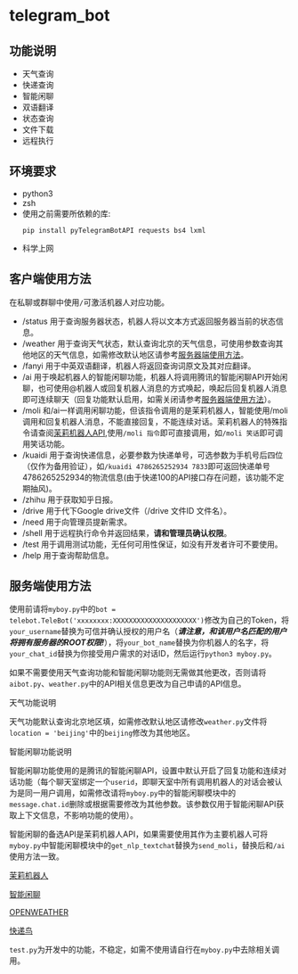 # telegram_bot

## 功能说明

- 天气查询
- 快递查询
- 智能闲聊
- 双语翻译
- 状态查询
- 文件下载
- 远程执行

## 环境要求

- python3
- zsh
- 使用之前需要所依赖的库:
    ```
    pip install pyTelegramBotAPI requests bs4 lxml
    ```
- 科学上网

## 客户端使用方法

在私聊或群聊中使用`/`可激活机器人对应功能。

- /status 用于查询服务器状态，机器人将以文本方式返回服务器当前的状态信息。
- /weather 用于查询天气状态，默认查询北京的天气信息，可使用参数查询其他地区的天气信息，如需修改默认地区请参考[服务器端使用方法](#weather)。
- /fanyi 用于中英双语翻译，机器人将返回查询词原文及其对应翻译。
- /ai 用于唤起机器人的智能闲聊功能，机器人将调用腾讯的智能闲聊API开始闲聊，也可使用@机器人或回复机器人消息的方式唤起，唤起后回复机器人消息即可连续聊天（回复功能默认启用，如需关闭请参考[服务器端使用方法](#ai)）。
- /moli 和/ai一样调用闲聊功能，但该指令调用的是茉莉机器人，智能使用/moli调用和回复机器人消息，不能直接回复，不能连续对话。茉莉机器人的特殊指令请查阅[茉莉机器人API](http://www.itpk.cn/robot.php),使用`/moli 指令`即可直接调用，如`/moli 笑话`即可调用笑话功能。
- /kuaidi 用于查询快递信息，必要参数为快递单号，可选参数为手机号后四位（仅作为备用验证），如`/kuaidi 4786265252934 7833`即可返回快递单号4786265252934的物流信息(由于快递100的API接口存在问题，该功能不定期抽风)。
- /zhihu 用于获取知乎日报。
- /drive 用于代下Google drive文件（/drive 文件ID 文件名）。
- /need 用于向管理员提新需求。
- /shell 用于远程执行命令并返回结果，**请和管理员确认权限**。
- /test 用于调用测试功能，无任何可用性保证，如没有开发者许可不要使用。
- /help 用于查询帮助信息。

## 服务端使用方法

使用前请将`myboy.py`中的`bot = telebot.TeleBot('xxxxxxxx:XXXXXXXXXXXXXXXXXXXXX')`修改为自己的Token，将`your_username`替换为可信并确认授权的用户名（***请注意，和该用户名匹配的用户将拥有服务器的ROOT权限!***），将`your_bot_name`替换为你机器人的名字，将`your_chat_id`替换为你接受用户需求的对话ID，然后运行`python3 myboy.py`。

如果不需要使用天气查询功能和智能闲聊功能则无需做其他更改，否则请将`aibot.py`、`weather.py`中的API相关信息更改为自己申请的API信息。

<span id="weather">天气功能说明</span>

天气功能默认查询北京地区填，如需修改默认地区请修改`weather.py`文件将`location = 'beijing'`中的`beijing`修改为其他地区。

<span id="ai">智能闲聊功能说明</span>

智能闲聊功能使用的是腾讯的智能闲聊API，设置中默认开启了回复功能和连续对话功能（每个聊天室绑定一个`userid`，即聊天室中所有调用机器人的对话会被认为是同一用户调用，如需修改请将`myboy.py`中的智能闲聊模块中的`message.chat.id`删除或根据需要修改为其他参数。该参数仅用于智能闲聊API获取上下文信息，不影响功能的使用）。

智能闲聊的备选API是茉莉机器人API，如果需要使用其作为主要机器人可将`myboy.py`中智能闲聊模块中的`get_nlp_textchat`替换为`send_moli`，替换后和`/ai`使用方法一致。

[茉莉机器人](http://www.itpk.cn/robot.php)

[智能闲聊](https://ai.qq.com/product/nlpchat.shtml)

[OPENWEATHER](https://openweathermap.org/api)

[快递鸟](https://www.kdniao.com/api-all)

`test.py`为开发中的功能，不稳定，如需不使用请自行在`myboy.py`中去除相关调用。


